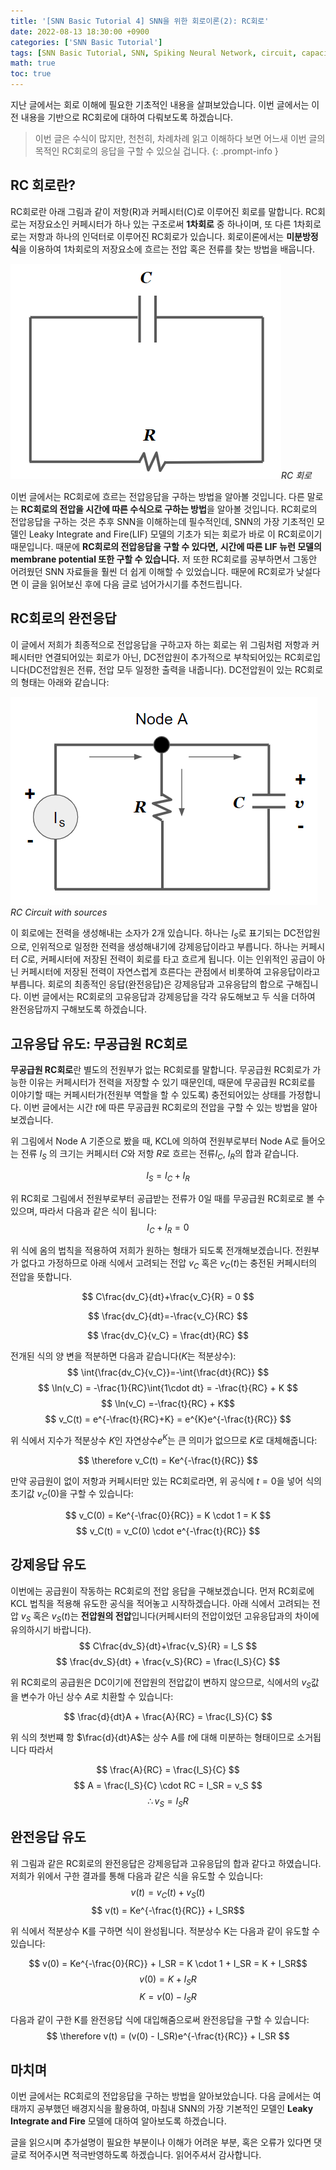 ```yaml
---
title: '[SNN Basic Tutorial 4] SNN을 위한 회로이론(2): RC회로'
date: 2022-08-13 18:30:00 +0900
categories: ['SNN Basic Tutorial']
tags: [SNN Basic Tutorial, SNN, Spiking Neural Network, circuit, capacitor, rc circuit] # TAG names should always be lowercase
math: true
toc: true
---
```


지난 글에서는 회로 이해에 필요한 기초적인 내용을 살펴보았습니다. 이번 글에서는 이전 내용을 기반으로 RC회로에 대하여 다뤄보도록 하겠습니다.

> 이번 글은 수식이 많지만, 천천히, 차례차례 읽고 이해하다 보면 어느새 이번 글의 목적인 RC회로의 응답을 구할 수 있으실 겁니다.
{: .prompt-info }

## **RC 회로란?**
RC회로란 아래 그림과 같이 저항(R)과 커페시터(C)로 이루어진 회로를 말합니다. RC회로는 저장요소인 커페시터가 하나 있는 구조로써 **1차회로** 중 하나이며, 또 다른 1차회로로는 저항과 하나의 인덕터로 이루어진 RC회로가 있습니다. 회로이론에서는 **미분방정식**을 이용하여 1차회로의 저장요소에 흐르는 전압 혹은 전류를 찾는 방법을 배웁니다. 

!["RC Circuit"](/assets/img/post/2022-08-13/rc_circuit_no_source.PNG)_RC 회로_

이번 글에서는 RC회로에 흐르는 전압응답을 구하는 방법을 알아볼 것입니다. 다른 말로는 **RC회로의 전압을 시간에 따른 수식으로 구하는 방법**을 알아볼 것입니다. RC회로의 전압응답을 구하는 것은 추후 SNN을 이해하는데 필수적인데, SNN의 가장 기초적인 모델인 Leaky Integrate and Fire(LIF) 모델의 기초가 되는 회로가 바로 이 RC회로이기 때문입니다. 때문에 **RC회로의 전압응답을 구할 수 있다면, 시간에 따른 LIF 뉴런 모델의 membrane potential 또한 구할 수 있습니다.** 저 또한 RC회로를 공부하면서 그동안 어려웠던 SNN 자료들을 훨씬 더 쉽게 이해할 수 있었습니다. 때문에 RC회로가 낮설다면 이 글을 읽어보신 후에 다음 글로 넘어가시기를 추천드립니다.


## **RC회로의 완전응답**

이 글에서 저희가 최종적으로 전압응답을 구하고자 하는 회로는 위 그림처럼 저항과 커페시터만 연결되어있는 회로가 아닌, DC전압원이 추가적으로 부착되어있는 RC회로입니다(DC전압원은 전류, 전압 모두 일정한 출력을 내줍니다). DC전압원이 있는 RC회로의 형태는 아래와 같습니다:

![RC Circuit with source](/assets/img/post/2022-08-13/rc_circuit_source.PNG)_RC Circuit with sources_

이 회로에는 전력을 생성해내는 소자가 2개 있습니다. 하나는 $I_S$로 표기되는 DC전압원으로, 인위적으로 일정한 전력을 생성해내기에 강제응답이라고 부릅니다. 하나는 커페시터 $C$로, 커페시터에 저장된 전력이 회로를 타고 흐르게 됩니다. 이는 인위적인 공급이 아닌 커페시터에 저장된 전력이 자연스럽게 흐른다는 관점에서 비롯하여 고유응답이라고 부릅니다. 회로의 최종적인 응답(완전응답)은 강제응답과 고유응답의 합으로 구해집니다. 이번 글에서는 RC회로의 고유응답과 강제응답을 각각 유도해보고 두 식을 더하여 완전응답까지 구해보도록 하겠습니다.


## **고유응답 유도: 무공급원 RC회로**
**무공급원 RC회로**란 별도의 전원부가 없는 RC회로를 말합니다. 무공급원 RC회로가 가능한 이유는 커페시터가 전력을 저장할 수 있기 때문인데, 때문에 무공급원 RC회로를 이야기할 때는 커페시터가(전원부 역할을 할 수 있도록) 충전되어있는 상태를 가정합니다. 이번 글에서는 시간 $t$에 따른 무공급원 RC회로의 전압을 구할 수 있는 방법을 알아보겠습니다.

위 그림에서 Node A 기준으로 봤을 때, KCL에 의하여 전원부로부터 Node A로 들어오는 전류 $I_S$ 의 크기는 커페시터 $C$와 저항 $R$로 흐르는 전류$I_C$, $I_R$의 합과 같습니다. 

$$ I_S = I_C + I_R $$

위 RC회로 그림에서 전원부로부터 공급받는 전류가 0일 때를 무공급원 RC회로로 볼 수 있으며, 따라서 다음과 같은 식이 됩니다:
$$ I_C + I_R = 0 $$


위 식에 옴의 법칙을 적용하여 저희가 원하는 형태가 되도록 전개해보겠습니다. 전원부가 없다고 가정하므로 아래 식에서 고려되는 전압 $v_C$ 혹은 $v_C(t)$는 충전된 커페시터의 전압을 뜻합니다.

$$ C\frac{dv_C}{dt}+\frac{v_C}{R} = 0 $$

$$ \frac{dv_C}{dt}=-\frac{v_C}{RC} $$

$$ \frac{dv_C}{v_C} = \frac{dt}{RC} $$

전개된 식의 양 변을 적분하면 다음과 같습니다($K$는 적분상수):
$$ \int{\frac{dv_C}{v_C}}=-\int{\frac{dt}{RC}} $$
$$ \ln(v_C) = -\frac{1}{RC}\int{1\cdot dt} = -\frac{t}{RC} + K $$
$$ \ln(v_C) =-\frac{t}{RC} + K$$
$$ v_C(t) = e^{-\frac{t}{RC}+K} = e^{K}e^{-\frac{t}{RC}} $$

위 식에서 지수가 적분상수 $K$인 자연상수$e^K$는 큰 의미가 없으므로 $K$로 대체해줍니다:

$$ \therefore v_C(t) = Ke^{-\frac{t}{RC}} $$

만약 공급원이 없이 저항과 커페시터만 있는 RC회로라면, 위 공식에 $t=0$을 넣어 식의 초기값 $v_C(0)$을 구할 수 있습니다:

$$ v_C(0) = Ke^{-\frac{0}{RC}} = K \cdot 1 = K $$
$$  v_C(t) = v_C(0) \cdot e^{-\frac{t}{RC}} $$

## **강제응답 유도**

이번에는 공급원이 작동하는 RC회로의 전압 응답을 구해보겠습니다. 먼저 RC회로에 KCL 법칙을 적용해 유도한 공식을 적어놓고 시작하겠습니다. 아래 식에서 고려되는 전압 $v_S$ 혹은 $v_S(t)$는 **전압원의 전압**입니다(커페시터의 전압이었던 고유응답과의 차이에 유의하시기 바랍니다).
$$ C\frac{dv_S}{dt}+\frac{v_S}{R} = I_S $$
$$ \frac{dv_S}{dt} + \frac{v_S}{RC} = \frac{I_S}{C} $$

위 RC회로의 공급원은 DC이기에 전압원의 전압값이 변하지 않으므로, 식에서의 $v_S$값을 변수가 아닌 상수 $A$로 치환할 수 있습니다:

$$ \frac{d}{dt}A + \frac{A}{RC} = \frac{I_S}{C} $$

위 식의 첫번쨰 항 $\frac{d}{dt}A$는 상수 A를 $t$에 대해 미분하는 형태이므로 소거됩니다 따라서

$$ \frac{A}{RC} = \frac{I_S}{C} $$
$$ A = \frac{I_S}{C} \cdot RC = I_SR = v_S $$
$$ \therefore v_S = I_SR $$

## **완전응답 유도**

위 그림과 같은 RC회로의 완전응답은 강제응답과 고유응답의 합과 같다고 하였습니다. 저희가 위에서 구한 결과를 통해 다음과 같은 식을 유도할 수 있습니다:
$$ v(t) = v_C(t) + v_S(t) $$
$$ v(t) = Ke^{-\frac{t}{RC}} + I_SR$$

위 식에서 적분상수 K를 구하면 식이 완성됩니다. 적분상수 K는 다음과 같이 유도할 수 있습니다:

$$ v(0) = Ke^{-\frac{0}{RC}} + I_SR = K \cdot 1 + I_SR = K + I_SR$$
$$ v(0) = K + I_SR $$
$$ K = v(0) - I_SR $$

다음과 같이 구한 K를 완전응답 식에 대입해줌으로써 완전응답을 구할 수 있습니다:
$$ \therefore v(t) = (v(0) - I_SR)e^{-\frac{t}{RC}} + I_SR $$

## **마치며**
이번 글에서는 RC회로의 전압응답을 구하는 방법을 알아보았습니다. 다음 글에서는 여태까지 공부했던 배경지식을 활용하여, 마침내 SNN의 가장 기본적인 모델인 **Leaky Integrate and Fire** 모델에 대하여 알아보도록 하겠습니다.

글을 읽으시며 추가설명이 필요한 부분이나 이해가 어려운 부분, 혹은 오류가 있다면 댓글로 적어주시면 적극반영하도록 하겠습니다. 읽어주셔서 감사합니다.
